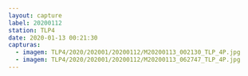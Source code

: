 ```yaml
---
layout: capture
label: 20200112
station: TLP4
date: 2020-01-13 00:21:30
capturas:
  - imagem: TLP4/2020/202001/20200112/M20200113_002130_TLP_4P.jpg
  - imagem: TLP4/2020/202001/20200112/M20200113_062747_TLP_4P.jpg
---
```

